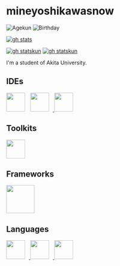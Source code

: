 # mineyoshikawasnow
![Agekun](https://img.shields.io/badge/Age-18-00AEEF?style=popout-square)
![Birthday](https://img.shields.io/badge/Birthday-2/3-purple?style=popout-square)

[![gh stats](https://github-readme-stats.vercel.app/api?username=kahenteikou&count_private=true&show_icons=true&theme=gotham)](https://github.com/kahenteikou)

[![gh statskun](https://github-readme-stats.vercel.app/api/pin/?username=SereneLinux&repo=serenelinux-kicks&theme=gotham)](https://github.com/SereneLinux/serenelinux-kicks)
[![gh statskun](https://github-readme-stats.vercel.app/api/pin/?username=FascodeNet&repo=userprofile_editor&theme=gotham)](https://github.com/FascodeNet/userprofile_editor)


I'm a student of Akita University.

## IDEs
<a href="https://code.visualstudio.com/insiders/">
<img style="padding-right:10px;" src="https://raw.githubusercontent.com/mineyoshikawasnow/mineyoshikawasnow/main/imgs/Visual_Studio_Code_Insiders_1.36_icon.svg" width="50px"></a>
<a href="https://visualstudio.microsoft.com/">
<img style="padding-right:10px;" src="https://raw.githubusercontent.com/mineyoshikawasnow/mineyoshikawasnow/main/imgs/BrandVisualStudioWin2019.svg" width=50px>
</a>
<a href="https://www.jetbrains.com/ja-jp/idea/">
<img src="https://raw.githubusercontent.com/mineyoshikawasnow/mineyoshikawasnow/main/imgs/IntelliJ_IDEA_Logo.svg" width=50px>
</a>

## Toolkits
<a href="https://www.qt.io/">
<img src="https://raw.githubusercontent.com/mineyoshikawasnow/mineyoshikawasnow/main/imgs/Qt_logo_2016.svg" width="50px"></a>

## Frameworks

<a href="https://reactjs.org/">
<img src="https://raw.githubusercontent.com/mineyoshikawasnow/mineyoshikawasnow/main/imgs/React-icon.svg" width="75px"></a>


## Languages
<a href="https://isocpp.org/">
<img style="padding-right:10px;" src="https://raw.githubusercontent.com/mineyoshikawasnow/mineyoshikawasnow/main/imgs/ISO_C++_Logo.svg" height="50px">
</a>
<a href="https://www.oracle.com/java/">
<img style="padding-right:10px;" src="https://raw.githubusercontent.com/mineyoshikawasnow/mineyoshikawasnow/imgs/java-icon.svg" height="50px">
</a>
<a href="https://docs.microsoft.com/en-us/dotnet/csharp/">
<img style="padding-right:10px;" src="https://raw.githubusercontent.com/mineyoshikawasnow/mineyoshikawasnow/main/imgs/C_Sharp_logo.svg" height="50px"></a>

